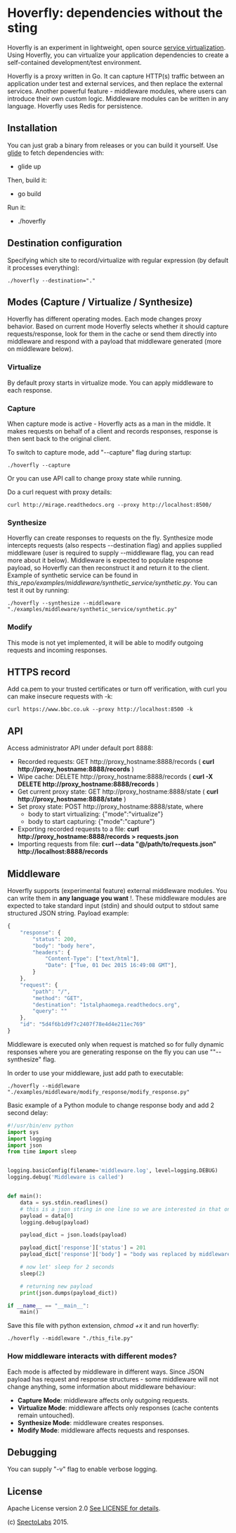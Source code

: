 # Hoverfly: dependencies without the sting

Hoverfly is an experiment in lightweight, open source [service virtualization](https://en.wikipedia.org/wiki/Service_virtualization). Using Hoverfly, you can virtualize your application dependencies to create a self-contained development/test environment.

Hoverfly is a proxy written in Go. It can capture HTTP(s) traffic between an application under test and external services, and then replace the external services. Another powerful feature - middleware modules, where users can introduce their own custom logic. Middleware modules can be written in any language. Hoverfly uses Redis for persistence.

## Installation

You can just grab a binary from releases or you can build it yourself. Use [glide](https://github.com/Masterminds/glide) to
fetch dependencies with:
* glide up

Then, build it:
* go build

Run it:
* ./hoverfly


## Destination configuration

Specifying which site to record/virtualize with regular expression (by default it processes everything):

    ./hoverfly --destination="."

## Modes (Capture / Virtualize / Synthesize)

Hoverfly has different operating modes. Each mode changes proxy behavior. Based on current mode Hoverfly selects
whether it should capture requests/response, look for them in the cache or send them directly into middleware and respond with a payload that middleware generated (more on middleware below).

### Virtualize

By default proxy starts in virtualize mode. You can apply middleware to each response.

### Capture

When capture mode is active - Hoverfly acts as a man in the middle. It makes requests on behalf of a client and records responses, response is then sent back to the original client.

To switch to capture mode, add "--capture" flag during startup:

    ./hoverfly --capture

Or you can use API call to change proxy state while running.


Do a curl request with proxy details:

    curl http://mirage.readthedocs.org --proxy http://localhost:8500/

###  Synthesize

Hoverfly can create responses to requests on the fly. Synthesize mode intercepts requests (also respects --destination flag)
and applies supplied middleware (user is required to supply --middleware flag, you can read more about it below). Middleware
is expected to populate response payload, so Hoverfly can then reconstruct it and return it to the client. Example of synthetic
service can be found in _this_repo/examples/middleware/synthetic_service/synthetic.py_. You can test it out by running:

    ./hoverfly --synthesize --middleware "./examples/middleware/synthetic_service/synthetic.py"

### Modify

This mode is not yet implemented, it will be able to modify outgoing requests and incoming responses.

## HTTPS record

Add ca.pem to your trusted certificates or turn off verification, with curl you can make insecure requests with -k:

    curl https://www.bbc.co.uk --proxy http://localhost:8500 -k

## API

Access administrator API under default port 8888:

* Recorded requests: GET http://proxy_hostname:8888/records ( __curl http://proxy_hostname:8888/records__ )
* Wipe cache: DELETE http://proxy_hostname:8888/records ( __curl -X DELETE http://proxy_hostname:8888/records__ )
* Get current proxy state: GET http://proxy_hostname:8888/state ( __curl http://proxy_hostname:8888/state__ )
* Set proxy state: POST http://proxy_hostname:8888/state, where
   + body to start virtualizing: {"mode":"virtualize"}
   + body to start capturing: {"mode":"capture"}
* Exporting recorded requests to a file: __curl http://proxy_hostname:8888/records > requests.json__
* Importing requests from file: __curl --data "@/path/to/requests.json" http://localhost:8888/records__


## Middleware

Hoverfly supports (experimental feature) external middleware modules. You can write them in __any language you want__ !.
These middleware modules are expected to take standard input (stdin) and should output to stdout same structured JSON string.
Payload example:

```javascript
{
	"response": {
		"status": 200,
		"body": "body here",
		"headers": {
			"Content-Type": ["text/html"],
			"Date": ["Tue, 01 Dec 2015 16:49:08 GMT"],
		}
	},
	"request": {
		"path": "/",
		"method": "GET",
		"destination": "1stalphaomega.readthedocs.org",
		"query": ""
	},
	"id": "5d4f6b1d9f7c2407f78e4d4e211ec769"
}
```
Middleware is executed only when request is matched so for fully dynamic responses where you are
generating response on the fly you can use ""--synthesize" flag.

In order to use your middleware, just add path to executable:

    ./hoverfly --middleware "./examples/middleware/modify_response/modify_response.py"

Basic example of a Python module to change response body and add 2 second delay:

```python
#!/usr/bin/env python
import sys
import logging
import json
from time import sleep


logging.basicConfig(filename='middleware.log', level=logging.DEBUG)
logging.debug('Middleware is called')


def main():
    data = sys.stdin.readlines()
    # this is a json string in one line so we are interested in that one line
    payload = data[0]
    logging.debug(payload)

    payload_dict = json.loads(payload)

    payload_dict['response']['status'] = 201
    payload_dict['response']['body'] = "body was replaced by middleware"

    # now let' sleep for 2 seconds
    sleep(2)

    # returning new payload
    print(json.dumps(payload_dict))

if __name__ == "__main__":
    main()

```

Save this file with python extension, _chmod +x_ it and run hoverfly:

    ./hoverfly --middleware "./this_file.py"
    

### How middleware interacts with different modes?

Each mode is affected by middleware in different ways. Since JSON payload has request and response structures - some middleware
 will not change anything, some information about middleware behaviour:
  * __Capture Mode__: middleware affects only outgoing requests. 
  * __Virtualize Mode__: middleware affects only responses (cache contents remain untouched).
  * __Synthesize Mode__: middleware creates responses.
  * __Modify Mode__: middleware affects requests and responses.
  


## Debugging

You can supply "-v" flag to enable verbose logging.


## License

Apache License version 2.0 [See LICENSE for details](https://github.com/SpectoLabs/hoverfly/blob/master/LICENSE).

(c) [SpectoLabs](https://specto.io) 2015.
